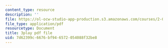 ```yaml
---
content_type: resource
description: ''
file: https://ol-ocw-studio-app-production.s3.amazonaws.com/courses/2-003sc-engineering-dynamics-fall-2011/7d62399c6676bf946572054088f32be8_OxcCPTc_bXw.pdf
file_type: application/pdf
resourcetype: Document
title: 3play pdf file
uid: 7d62399c-6676-bf94-6572-054088f32be8
---
```

